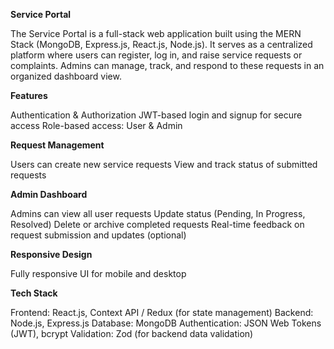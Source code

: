 **Service Portal**
 
The Service Portal is a full-stack web application built using the MERN Stack (MongoDB, Express.js, React.js, Node.js). It serves as a centralized platform where users can register, log in, and raise service requests or complaints. Admins can manage, track, and respond to these requests in an organized dashboard view.

**Features**

 Authentication & Authorization
JWT-based login and signup for secure access
Role-based access: User & Admin

**Request Management**

Users can create new service requests
View and track status of submitted requests

 **Admin Dashboard**

Admins can view all user requests
Update status (Pending, In Progress, Resolved)
Delete or archive completed requests
Real-time feedback on request submission and updates (optional)

 **Responsive Design**

Fully responsive UI for mobile and desktop 

 **Tech Stack**

Frontend: React.js, Context API / Redux (for state management)
Backend: Node.js, Express.js
Database: MongoDB
Authentication: JSON Web Tokens (JWT), bcrypt
Validation: Zod (for backend data validation)
